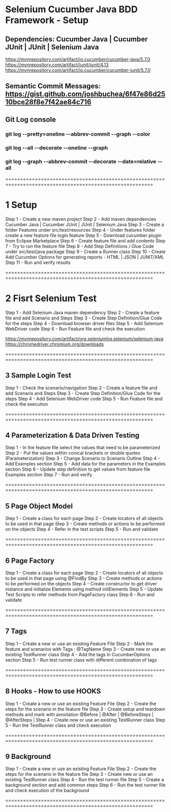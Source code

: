 
# Selenium Cucumber Java BDD Framework - Setup

## Dependencies: Cucumber Java | Cucumber JUnit | JUnit | Selenium Java 

https://mvnrepository.com/artifact/io.cucumber/cucumber-java/5.7.0
https://mvnrepository.com/artifact/junit/junit/4.13
https://mvnrepository.com/artifact/io.cucumber/cucumber-junit/5.7.0

## Semantic Commit Messages: https://gist.github.com/joshbuchea/6f47e86d2510bce28f8e7f42ae84c716

## Git Log console 
### git log --pretty=oneline --abbrev-commit --graph --color
### git log --all --decorate --oneline --graph
### git log --graph --abbrev-commit --decorate --date=relative --all

========================================================================================================

# 1 Setup

Step 1 - Create a new maven project
Step 2 - Add maven dependencies Cucumber Java | Cucumber JUnit | JUnit | Selenium Java
Step 3 - Create a folder Features under src/test/resources
Step 4 - Under features folder create a new feature file login.feature
Step 5 - Download cucumber plugin from Eclipse Marketplace
Step 6 - Create feature file and add contents
Step 7 - Try to run the feature file
Step 8 - Add Step Definitions / Glue Code under src/test/java package
Step 9 - Create a Runner class
Step 10 - Create Add Cucumber Options for generating reports - HTML | JSON | JUNIT/XML   
Step 11 - Run and verify results

========================================================================================================
  
# 2 Fisrt Selenium Test

Step 1 - Add Selenium Java maven dependency
Step 2 - Create a feature file and add Scenario and Steps
Step 3 - Create Step Definition/Glue Code for the steps
Step 4 - Download browser driver files 
Step 5 - Add Selenium WebDriver code
Step 6 - Run Feature file and check the execution
 
https://mvnrepository.com/artifact/org.seleniumhq.selenium/selenium-java
https://chromedriver.chromium.org/downloads

========================================================================================================

## 3 Sample Login Test

Step 1 - Check the scenario/navigation
Step 2 - Create a feature file and add Scenario and Steps
Step 3 - Create Step Definition/Glue Code for the steps
Step 4 - Add Selenium WebDriver code
Step 5 - Run Feature file and check the execution

========================================================================================================

## 4 Parameterization & Data Driven Testing

Step 1 - In the feature file select the values that need to be parameterized
Step 2 - Put the values within conical brackets or double quotes (Parameterization)
Step 3 - Change Scenario to Scenario Outline
Step 4 - Add Examples section
Step 5 - Add data for the parameters in the Examples section
Step 6 - Update step definition to get values from feature file Examples section
Step 7 - Run and verify

========================================================================================================

## 5 Page Object Model 

Step 1 - Create a class for each page
Step 2 - Create locators of all objects to be used in that page
Step 3 - Create methods or actions to be performed on the objects
Step 4 - Refer in the test scripts
Step 5 - Run and validate

========================================================================================================

## 6 Page Factory

Step 1 - Create a class for each page
Step 2 - Create locators of all objects to be used in that page using @FindBy
Step 3 - Create methods or actions to be performed on the objects
Step 4 - Create constructor to get driver instance and initialize Elements using method initElements
Step 5 - Update Test Scripts to refer methods from PageFactory class
Step 6 - Run and validate

========================================================================================================

## 7 Tags

Step 1 - Create a new or use an existing Feature File
Step 2 - Mark the feature and scenarios with Tags : @TagName
Step 3 - Create new or use an existing TestRunner class
Step 4 - Add the tags in CucumberOptions section
Step 5 - Run test runner class with different combination of tags

========================================================================================================

## 8 Hooks - How to use HOOKS

Step 1 - Create a new or use an existing Feature File
Step 2 - Create the steps for the scenario in the feature file
Step 3 - Create setup and teardown methods and mark with annotation @Before | @After | @BeforeSteps | @AfterSteps |
Step 4 - Create new or use an existing TestRunner class
Step 5 - Run the TestRunner class and check execution

========================================================================================================

## 9 Background

Step 1 - Create a new or use an existing Feature File
Step 2 - Create the steps for the scenario in the feature file
Step 3 - Create new or use an existing TestRunner class
Step 4 - Run the test runner file
Step 5 - Create a background section and add common steps
Step 6 - Run the test runner file and check execution of the background

========================================================================================================

